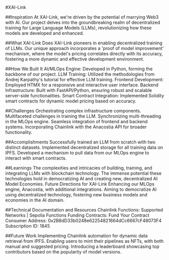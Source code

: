 #XAI-Link

##Inspiration
At XAI-Link, we're driven by the potential of marrying Web3 with AI. Our project delves into the groundbreaking realm of decentralized training for Large Language Models (LLMs), revolutionizing how these models are developed and enhanced.

##What XAI-Link Does
XAI-Link pioneers in enabling decentralized training of LLMs. Our unique approach incorporates a 'proof of model improvement' mechanism, where the model's pricing correlates directly with its accuracy, fostering a more dynamic and effective development environment.

##How We Built It
AI/MLOps Engine: Developed in Python, forming the backbone of our project.
LLM Training: Utilized the methodologies from Andrej Karpathy's tutorial for effective LLM training.
Frontend Development: Employed HTMX for a responsive and interactive user interface.
Backend Infrastructure: Built with FastAPI/Python, ensuring robust and scalable server-side functionalities.
Smart Contract Integration: Implemented Solidity smart contracts for dynamic model pricing based on accuracy.

##Challenges
Orchestrating complex infrastructure components.
Multifaceted challenges in training the LLM.
Synchronizing multi-threading in the MLOps engine.
Seamless integration of frontend and backend systems.
Incorporating Chainlink with the Anacostia API for broader functionality.

##Accomplishments
Successfully trained an LLM from scratch with two distinct datasets.
Implemented decentralized storage for all training data on IPFS.
Developed a mechanism to pull data from our MLOps engine to interact with smart contracts.

##Learnings
The complexities and intricacies of building, training, and integrating LLMs with blockchain technology.
The immense potential these technologies hold in democratizing AI and creating new, decentralized AI Model Economies.
Future Directions for XAI-Link
Enhancing our MLOps engine, Anacostia, with additional integrations.
Aiming to democratize AI using decentralized technology, fostering new business models and economies in the AI domain.

##Technical Documentation and Resources
Chainlink Functions: Supported Networks | Sepolia Functions
Funding Contracts: Fund Your Contract
Consumer Address: 0x2B8dD33b0248e62254821664dCc6667cF48073F4
Subscription ID: 1845

##Future Work
Implementing Chainlink automation for dynamic data retrieval from IPFS.
Enabling users to mint their pipelines as NFTs, with both manual and suggested pricing.
Introducing a leaderboard showcasing top contributors based on the popularity of model versions.
